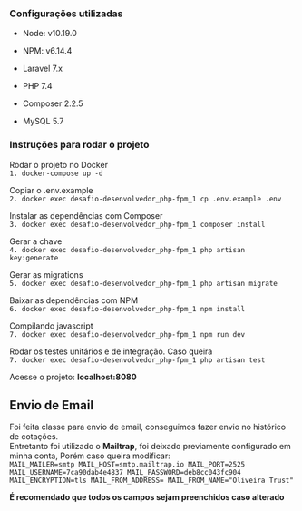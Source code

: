 ### Configurações utilizadas

- Node: v10.19.0
- NPM: v6.14.4


- Laravel 7.x
- PHP 7.4
- Composer 2.2.5


- MySQL 5.7

### Instruções para rodar o projeto

Rodar o projeto no Docker \
``1. docker-compose up -d``

Copiar o .env.example \
``2. docker exec desafio-desenvolvedor_php-fpm_1 cp .env.example .env`` 

Instalar as dependências com Composer \
``3. docker exec desafio-desenvolvedor_php-fpm_1 composer install``

Gerar a chave \
``4. docker exec desafio-desenvolvedor_php-fpm_1 php artisan key:generate``

Gerar as migrations \
``5. docker exec desafio-desenvolvedor_php-fpm_1 php artisan migrate``

Baixar as dependências com NPM \
``6. docker exec desafio-desenvolvedor_php-fpm_1 npm install``

Compilando javascript \
``7. docker exec desafio-desenvolvedor_php-fpm_1 npm run dev``

Rodar os testes unitários e de integração. Caso queira \
``7. docker exec desafio-desenvolvedor_php-fpm_1 php artisan test``

Acesse o projeto: **localhost:8080**

## Envio de Email
Foi feita classe para envio de email, conseguimos fazer envio no histórico de cotações. \
Entretanto foi utilizado o **Mailtrap**, foi deixado previamente configurado em minha conta,
Porém caso queira modificar:\
``
MAIL_MAILER=smtp
MAIL_HOST=smtp.mailtrap.io
MAIL_PORT=2525
MAIL_USERNAME=7ca90dab4e4837
MAIL_PASSWORD=deb8cc043fc904
MAIL_ENCRYPTION=tls
MAIL_FROM_ADDRESS=
MAIL_FROM_NAME="Oliveira Trust"
``

**É recomendado que todos os campos sejam preenchidos caso alterado**